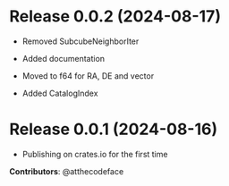 # Release 0.0.2 (2024-08-17)

- Removed SubcubeNeighborIter

- Added documentation

- Moved to f64 for RA, DE and vector

- Added CatalogIndex

# Release 0.0.1 (2024-08-16)

- Publishing on crates.io for the first time

**Contributors**: @atthecodeface
